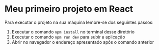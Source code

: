 # Meu primeiro projeto em React

Para executar o projeto na sua máquina lembre-se dos seguintes passos:

1. Executar o comando `npm install` no terminal desse diretório
2. Executar o comando `npm run dev` para subir a aplicação
3. Abrir no navegador o endereço apresentado após o comando anterior
